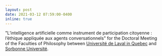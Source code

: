 ```yaml
---
layout: post
date: 2021-03-12 07:59:00-0400
inline: true
---
```


"L’intelligence artificielle comme instrument de participation citoyenne : l’éthique appliquée aux agents conversationnels" for the Doctoral Meeting of the Faculties of Philosophy between [Université de Laval in Quebec](https://www.ulaval.ca) and [Sorbonne Université](https://www.sorbonne-universite.fr).